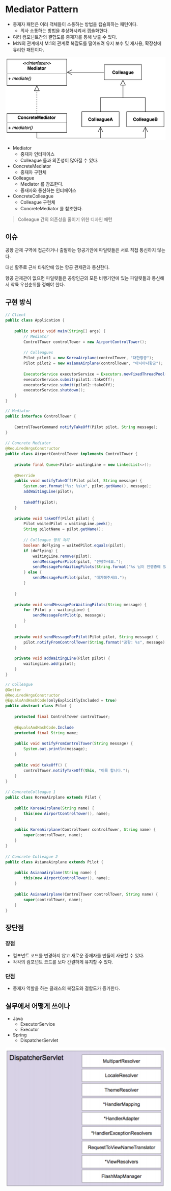 # Mediator Pattern

- 중재자 패턴은 여러 객체들이 소통하는 방법을 캡슐화하는 패턴이다.
    - 의사 소통하는 방법을 추상화시켜서 캡슐화한다.
- 여러 컴포넌트간의 결합도를 중재자를 통해 낮출 수 있다.
- M:N의 관계에서 M:1의 관계로 복잡도를 떨어뜨려 유지 보수 및 재사용, 확장성에 유리한 패턴이다.

![mediator](../img/behavioral/mediator/architecture.png)

- Mediator
    - 중재자 인터페이스
    - Colleague 들과 의존성이 많아질 수 있다.
- ConcreteMediator
    - 중재자 구현체
- Colleague
    - Mediator 를 참조한다.
    - 중재자와 통신하는 인터페이스
- ConcreteColleague
    - Colleague 구현체
    - ConcreteMediator 를 참조한다.

> Colleague 간의 의존성을 줄이기 위한 디자인 패턴

## 이슈

공항 관제 구역에 접근하거나 출발하는 항공기안에 파일럿들은 서로 직접 통신하지 않는다.

대신 활주로 근처 타워안에 있는 항공 관제관과 통신한다.

항공 관제관이 없으면 파일럿들은 공항인근의 모든 비행기안에 있는 파일럿들과 통신해서 착륙 우선순위를 정해야 한다.

## 구현 방식

```java
// Client
public class Application {

	public static void main(String[] args) {
		// Mediator
		ControlTower controlTower = new AirportControlTower();

		// Colleagues
		Pilot pilot1 = new KoreaAirplane(controlTower, "대한항공");
		Pilot pilot2 = new AsianaAirplane(controlTower, "아시아나항공");

		ExecutorService executorService = Executors.newFixedThreadPool(4);
		executorService.submit(pilot1::takeOff);
		executorService.submit(pilot2::takeOff);
		executorService.shutdown();
	}
}
```

```java
// Mediator
public interface ControlTower {

	ControlTowerCommand notifyTakeOff(Pilot pilot, String message);
}

// Concrete Mediator
@RequiredArgsConstructor
public class AirportControlTower implements ControlTower {

	private final Queue<Pilot> waitingLine = new LinkedList<>();

	@Override
	public void notifyTakeOff(Pilot pilot, String message) {
		System.out.format("%s: %s\n", pilot.getName(), message);
		addWaitingLine(pilot);

		takeOff(pilot);
	}

	private void takeOff(Pilot pilot) {
		Pilot waitedPilot = waitingLine.peek();
		String pilotName = pilot.getName();

		// Colleague 행위 처리
		boolean doFlying = waitedPilot.equals(pilot);
		if (doFlying) {
			waitingLine.remove(pilot);
			sendMessageForPilot(pilot, "진행하세요.");
			sendMessageForWaitingPilots(String.format("%s 님이 진행중에 있습니다.", pilotName));
		} else {
			sendMessageForPilot(pilot, "대기해주세요.");
		}

	}

	private void sendMessageForWaitingPilots(String message) {
		for (Pilot p : waitingLine) {
			sendMessageForPilot(p, message);
		}
	}

	private void sendMessageForPilot(Pilot pilot, String message) {
		pilot.notifyFromControlTower(String.format("공항: %s", message));
	}

	private void addWaitingLine(Pilot pilot) {
		waitingLine.add(pilot);
	}
}
```

```java
// Colleague
@Getter
@RequiredArgsConstructor
@EqualsAndHashCode(onlyExplicitlyIncluded = true)
public abstract class Pilot {

	protected final ControlTower controlTower;

	@EqualsAndHashCode.Include
	protected final String name;

	public void notifyFromControlTower(String message) {
		System.out.println(message);
	}

	public void takeOff() {
		controlTower.notifyTakeOff(this, "이륙 합니다.");
	}
}

// ConcreteColleague 1
public class KoreaAirplane extends Pilot {

	public KoreaAirplane(String name) {
		this(new AirportControlTower(), name);
	}

	public KoreaAirplane(ControlTower controlTower, String name) {
		super(controlTower, name);
	}
}

// Concrete Colleague 2
public class AsianaAirplane extends Pilot {

	public AsianaAirplane(String name) {
		this(new AirportControlTower(), name);
	}

	public AsianaAirplane(ControlTower controlTower, String name) {
		super(controlTower, name);
	}
}
```

## 장단점

### 장점

- 컴포넌트 코드를 변경하지 않고 새로운 중재자를 만들어 사용할 수 있다.
- 각각의 컴포넌트 코드를 보다 간결하게 유지할 수 있다.

### 단점

- 중재자 역할을 하는 클래스의 복잡도와 결합도가 증가한다.

## 실무에서 어떻게 쓰이나

- Java
    - ExecutorService
    - Executor
- Spring
    - DispatcherServlet

![dispatcherServlet](../img/behavioral/mediator/dispatcher-servlet.png)